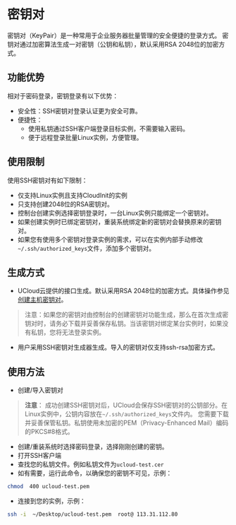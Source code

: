 # 密钥对

密钥对（KeyPair）是一种常用于企业服务器批量管理的安全便捷的登录方式。
密钥对通过加密算法生成一对密钥（公钥和私钥），默认采用RSA 2048位的加密方式。

## 功能优势
相对于密码登录，密钥登录有以下优势：
* 安全性：SSH密钥对登录认证更为安全可靠。
* 便捷性：
  * 使用私钥通过SSH客户端登录目标实例，不需要输入密码。
  * 便于远程登录批量Linux实例，方便管理。

## 使用限制
使用SSH密钥对有如下限制：
* 仅支持Linux实例且支持CloudInit的实例
* 只支持创建2048位的RSA密钥对。
* 控制台创建实例选择密钥登录时，一台Linux实例只能绑定一个密钥对。
* 如果创建实例时已绑定密钥对，重装系统绑定新的密钥对会替换原来的密钥对。
* 如果您有使用多个密钥对登录实例的需求，可以在实例内部手动修改```~/.ssh/authorized_keys```文件，添加多个密钥对。

## 生成方式
* UCloud云提供的接口生成。默认采用RSA 2048位的加密方式。具体操作参见[创建主机密钥对](https://uxiao.ucloudadmin.com/#/api-manager/api/detail/UHost/CreateUHostKeyPair)。
>注意：如果您的密钥对由控制台的创建密钥对功能生成，那么在首次生成密钥对时，请务必下载并妥善保存私钥。当该密钥对绑定某台实例时，如果没有私钥，您将无法登录实例。
* 用户采用SSH密钥对生成器生成。导入的密钥对仅支持ssh-rsa加密方式。

## 使用方法
* 创建/导入密钥对
>**注意**：
>成功创建SSH密钥对后，UCloud会保存SSH密钥对的公钥部分。在Linux实例中，公钥内容放在```~/.ssh/authorized_keys```文件内。
>您需要下载并妥善保管私钥。私钥使用未加密的PEM（Privacy-Enhanced Mail）编码的PKCS#8格式。
* 创建/重装系统时选择密码登录，选择刚刚创建的密钥。
* 打开SSH客户端
* 查找您的私钥文件。例如私钥文件为```ucloud-test.cer```
* 如有需要，运行此命令，以确保您的密钥不可见，示例：
```bash
chmod  400 ucloud-test.pem
```
* 连接到您的实例，示例：
```bash
ssh -i  ~/Desktop/ucloud-test.pem  root@ 113.31.112.80 
```
